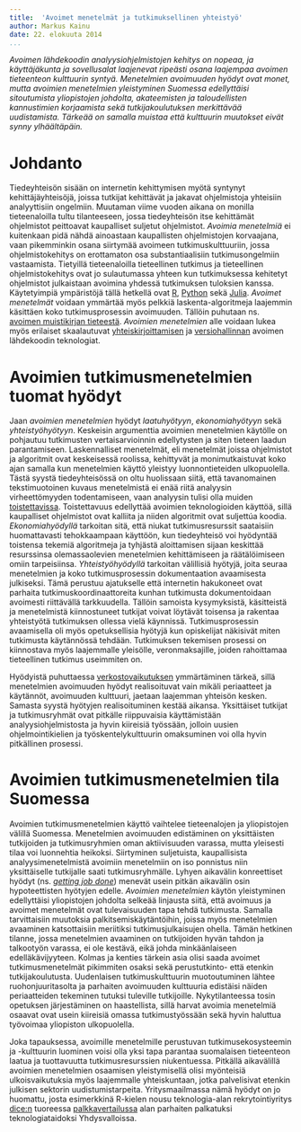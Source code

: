 ```yaml
---
title:  'Avoimet menetelmät ja tutkimuksellinen yhteistyö'
author: Markus Kainu
date: 22. elokuuta 2014
...
```


<!--
pandoc --toc --number-section -s -S -H /home/aurelius/web/css/rmarkdown.css avoimet-menetelmat.md -o index.html
-->

*Avoimen lähdekoodin analyysiohjelmistojen kehitys on nopeaa, ja käyttäjäkunta ja sovellusalat laajenevat ripeästi osana laajempaa avoimen tieteenteon kulttuurin syntyä. Menetelmien avoimuuden hyödyt ovat monet, mutta avoimien menetelmien yleistyminen Suomessa edellyttäisi sitoutumista yliopistojen johdolta, akateemisten ja taloudellisten kannustimien korjaamista sekä tutkijakoulutuksen merkittävää uudistamista. Tärkeää on samalla muistaa että kulttuurin muutokset eivät synny ylhäältäpäin.*

# Johdanto

Tiedeyhteisön sisään on internetin kehittymisen myötä syntynyt kehittäjäyhteisöjä, joissa tutkijat kehittävät ja jakavat ohjelmistoja yhteisiin analyyttisiin ongelmiin.  Muutaman viime vuoden aikana on monilla tieteenaloilla tultu tilanteeseen, jossa tiedeyhteisön itse kehittämät ohjelmistot peittoavat kaupalliset suljetut ohjelmistot. *Avoimia menetelmiä* ei kuitenkaan pidä nähdä ainoastaan kaupallisten ohjelmistojen korvaajana, vaan pikemminkin osana siirtymää avoimeen tutkimuskulttuuriin, jossa ohjelmistokehitys on erottamaton osa substantiaalisiin tutkimusongelmiin vastaamista. Tietyillä tieteenaloilla tieteellinen tutkimus ja tieteellinen ohjelmistokehitys ovat jo sulautumassa yhteen kun tutkimuksessa kehitetyt ohjelmistot julkaistaan avoimina yhdessä tutkimuksen tuloksien kanssa. Käytetyimpiä ympäristöjä tällä hetkellä ovat [R](http://www.r-project.org/), [Python](https://www.python.org/) sekä [Julia](http://julialang.org/). *Avoimet menetelmät* voidaan ymmärtää myös pelkkiä laskenta-algoritmeja laajemmin käsittäen koko tutkimusprosessin avoimuuden. Tällöin puhutaan ns. [avoimen muistikirjan tieteestä](http://en.wikipedia.org/wiki/Open_notebook_science). *Avoimien menetelmien* alle voidaan lukea myös erilaiset skaalautuvat [yhteiskirjoittamisen](http://en.wikipedia.org/wiki/Collaborative_writing) ja [versiohallinnan](http://git-scm.com/book/fi/Alkusanat-Versionhallinnasta) avoimen lähdekoodin teknologiat.

# Avoimien tutkimusmenetelmien tuomat hyödyt

Jaan *avoimien menetelmien* hyödyt *laatuhyötyyn*, *ekonomiahyötyyn* sekä *yhteistyöhyötyyn*. Keskeisin argumenttia avoimien menetelmien käytölle on pohjautuu tutkimusten vertaisarvioinnin edellytysten ja siten tieteen laadun parantamiseen. Laskennalliset menetelmät, eli menetelmät joissa ohjelmistot ja algoritmit ovat keskeisessä roolissa, kehittyvät ja monimutkaistuvat koko ajan samalla kun menetelmien käyttö yleistyy luonnontieteiden ulkopuolella. Tästä syystä tiedeyhteisössä on oltu huolissaan siitä, että tavanomainen tekstimuotoinen kuvaus menetelmistä ei enää riitä analyysin virheettömyyden todentamiseen, vaan analyysin tulisi olla muiden [toistettavissa](http://en.wikipedia.org/wiki/Reproducibility). Toistettavuus edellyttää avoimien teknologioiden käyttöä, sillä kaupalliset ohjelmistot ovat kalliita ja niiden algoritmit ovat suljettúa koodia. *Ekonomiahyödyllä* tarkoitan sitä, että niukat tutkimusresurssit saataisiin huomattavasti tehokkaampaan käyttöön, kun tiedeyhteisö voi hyödyntää toistensa tekemiä algoritmeja ja tyhjästä aloittamisen sijaan keskittää resurssinsa olemassaolevien menetelmien kehittämiseen ja räätälöimiseen omiin tarpeisiinsa. *Yhteistyöhyödyllä* tarkoitan välillisiä hyötyjä, joita seuraa menetelmien ja koko tutkimusprosessin dokumentaation avaamisesta julkiseksi. Tämä perustuu ajatukselle että internetin hakukoneet ovat parhaita tutkimuskoordinaattoreita kunhan tutkimusta dokumentoidaan avoimesti riittävällä tarkkuudella. Tällöin samoista kysymyksistä, käsitteistä ja menetelmistä kiinnostuneet tutkijat voivat löytävät toisensa ja rakentaa yhteistyötä tutkimuksen ollessa vielä käynnissä. Tutkimusprosessin avaamisella oli myös opetuksellisia hyötyjä kun opiskelijat näkisivät miten tutkimusta käytännössä tehdään. Tutkimuksen tekemisen prosessi on kiinnostava myös laajemmalle yleisölle, veronmaksajille, joiden rahoittamaa tieteellinen tutkimus useimmiten on.

Hyödyistä puhuttaessa [verkostovaikutuksen](http://en.wikipedia.org/wiki/Network_effect) ymmärtäminen tärkeä, sillä menetelmien avoimuuden hyödyt realisoituvat vain mikäli periaatteet ja käytännöt, avoimuuden kulttuuri, jaetaan laajemman yhteisön kesken. Samasta syystä hyötyjen realisoituminen kestää aikansa. Yksittäiset tutkijat ja tutkimusryhmät ovat pitkälle riippuvaisia käyttämistään analyysiohjelmistosta ja hyvin kiireisiä työssään, jolloin uusien ohjelmointikielien ja työskentelykulttuurin omaksuminen voi olla hyvin pitkällinen prosessi.

# Avoimien tutkimusmenetelmien tila Suomessa

Avoimien tutkimusmenetelmien käyttö vaihtelee tieteenalojen ja yliopistojen välillä Suomessa. Menetelmien avoimuuden edistäminen on yksittäisten tutkijoiden ja tutkimusryhmien oman aktiivisuuden varassa, mutta yleisesti tilaa voi luonnehtia heikoksi. Siirtyminen suljetuista, kaupallisista analyysimenetelmistä avoimiin menetelmiin on iso ponnistus niin yksittäiselle tutkijalle saati tutkimusryhmälle. Lyhyen aikavälin konreettiset hyödyt (ns. [*getting job done*](http://www.urbandictionary.com/define.php?term=gets%20the%20job%20done)) menevät usein pitkän aikavälin osin hypoteettisten hyötyjen edelle. *Avoimien menetelmien* käytön yleistyminen edellyttäisi yliopistojen johdolta selkeää linjausta siitä, että avoimuus ja avoimet menetelmät ovat tulevaisuuden tapa tehdä tutkimusta. Samalla tarvittaisiin muutoksia palkitsemiskäytäntöihin, joissa myös menetelmien avaaminen katsottaisiin meriitiksi tutkimusjulkaisujen ohella. Tämän hetkinen tilanne, jossa menetelmien avaaminen on tutkijoiden hyvän tahdon ja talkootyön varassa, ei ole kestävä, eikä johda minkäänlaiseen edelläkävijyyteen. Kolmas ja kenties tärkein asia olisi saada avoimet tutkimusmenetelmät pikimmiten osaksi sekä perustutkinto- että etenkin tutkijakoulutusta. Uudenlaisen tutkimuskulttuurin muotoutuminen lähtee ruohonjuuritasolta ja parhaiten avoimuuden kulttuuria edistäisi näiden periaatteiden tekeminen tutuksi tuleville tutkijoille. Nykytilanteessa tosin opetuksen järjestäminen on haastellista, sillä harvat avoimia menetelmiä osaavat ovat usein kiireisiä omassa tutkimustyössään sekä hyvin haluttua työvoimaa yliopiston ulkopuolella. 

Joka tapauksessa, avoimille menetelmille perustuvan tutkimusekosysteemin ja -kulttuurin luominen voisi olla yksi tapa parantaa suomalaisen tieteenteon laatua ja tuottavuutta tutkimusresurssien niukentuessa. Pitkällä aikavälillä avoimien menetelmien osaamisen yleistymisellä olisi myönteisiä ulkoisvaikutuksia myös laajemmalle yhteiskuntaan, jotka palvelisivat etenkin julkisen sektorin uudistumistarpeita. Yritysmaailmassa nämä hyödyt on jo huomattu, josta esimerkkinä R-kielen nousu teknologia-alan rekrytointiyritys [dice:n](http://www.dice.com/) tuoreessa [palkkavertailussa](http://marketing.dice.com/pdf/Dice_TechSalarySurvey_2014.pdf) alan parhaiten palkatuksi teknologiataidoksi Yhdysvalloissa.